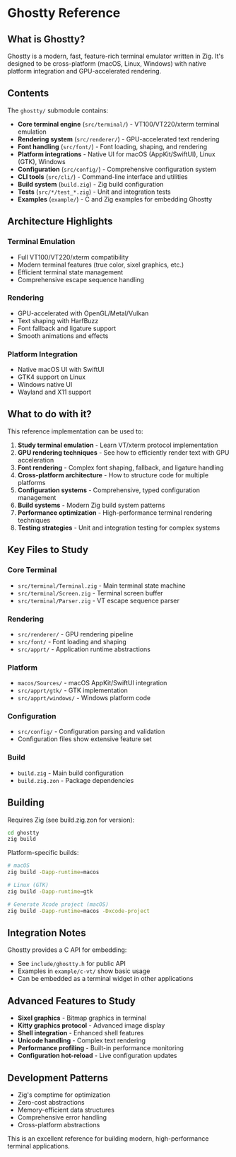 # Ghostty Reference

## What is Ghostty?

Ghostty is a modern, fast, feature-rich terminal emulator written in Zig. It's designed to be cross-platform (macOS, Linux, Windows) with native platform integration and GPU-accelerated rendering.

## Contents

The `ghostty/` submodule contains:

- **Core terminal engine** (`src/terminal/`) - VT100/VT220/xterm terminal emulation
- **Rendering system** (`src/renderer/`) - GPU-accelerated text rendering
- **Font handling** (`src/font/`) - Font loading, shaping, and rendering
- **Platform integrations** - Native UI for macOS (AppKit/SwiftUI), Linux (GTK), Windows
- **Configuration** (`src/config/`) - Comprehensive configuration system
- **CLI tools** (`src/cli/`) - Command-line interface and utilities
- **Build system** (`build.zig`) - Zig build configuration
- **Tests** (`src/*/test_*.zig`) - Unit and integration tests
- **Examples** (`example/`) - C and Zig examples for embedding Ghostty

## Architecture Highlights

### Terminal Emulation
- Full VT100/VT220/xterm compatibility
- Modern terminal features (true color, sixel graphics, etc.)
- Efficient terminal state management
- Comprehensive escape sequence handling

### Rendering
- GPU-accelerated with OpenGL/Metal/Vulkan
- Text shaping with HarfBuzz
- Font fallback and ligature support
- Smooth animations and effects

### Platform Integration
- Native macOS UI with SwiftUI
- GTK4 support on Linux
- Windows native UI
- Wayland and X11 support

## What to do with it?

This reference implementation can be used to:

1. **Study terminal emulation** - Learn VT/xterm protocol implementation
2. **GPU rendering techniques** - See how to efficiently render text with GPU acceleration
3. **Font rendering** - Complex font shaping, fallback, and ligature handling
4. **Cross-platform architecture** - How to structure code for multiple platforms
5. **Configuration systems** - Comprehensive, typed configuration management
6. **Build systems** - Modern Zig build system patterns
7. **Performance optimization** - High-performance terminal rendering techniques
8. **Testing strategies** - Unit and integration testing for complex systems

## Key Files to Study

### Core Terminal
- `src/terminal/Terminal.zig` - Main terminal state machine
- `src/terminal/Screen.zig` - Terminal screen buffer
- `src/terminal/Parser.zig` - VT escape sequence parser

### Rendering
- `src/renderer/` - GPU rendering pipeline
- `src/font/` - Font loading and shaping
- `src/apprt/` - Application runtime abstractions

### Platform
- `macos/Sources/` - macOS AppKit/SwiftUI integration
- `src/apprt/gtk/` - GTK implementation
- `src/apprt/windows/` - Windows platform code

### Configuration
- `src/config/` - Configuration parsing and validation
- Configuration files show extensive feature set

### Build
- `build.zig` - Main build configuration
- `build.zig.zon` - Package dependencies

## Building

Requires Zig (see build.zig.zon for version):

```bash
cd ghostty
zig build
```

Platform-specific builds:
```bash
# macOS
zig build -Dapp-runtime=macos

# Linux (GTK)
zig build -Dapp-runtime=gtk

# Generate Xcode project (macOS)
zig build -Dapp-runtime=macos -Dxcode-project
```

## Integration Notes

Ghostty provides a C API for embedding:
- See `include/ghostty.h` for public API
- Examples in `example/c-vt/` show basic usage
- Can be embedded as a terminal widget in other applications

## Advanced Features to Study

- **Sixel graphics** - Bitmap graphics in terminal
- **Kitty graphics protocol** - Advanced image display
- **Shell integration** - Enhanced shell features
- **Unicode handling** - Complex text rendering
- **Performance profiling** - Built-in performance monitoring
- **Configuration hot-reload** - Live configuration updates

## Development Patterns

- Zig's comptime for optimization
- Zero-cost abstractions
- Memory-efficient data structures
- Comprehensive error handling
- Cross-platform abstractions

This is an excellent reference for building modern, high-performance terminal applications.
